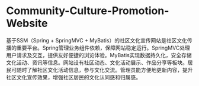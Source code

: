# Community-Culture-Promotion-Website
基于SSM（Spring + SpringMVC + MyBatis）的社区文化宣传网站是社区文化传播的重要平台。Spring管理业务组件依赖，保障网站稳定运行。SpringMVC处理用户请求及交互，提供友好便捷的浏览体验。MyBatis实现数据持久化，安全存储文化活动、资讯等信息。网站设有社区动态、文化活动展示、作品分享等板块。居民可随时了解社区文化活动信息，参与文化交流。管理员能方便地更新内容，提升社区文化宣传效果，增强社区居民的文化认同感和归属感。
